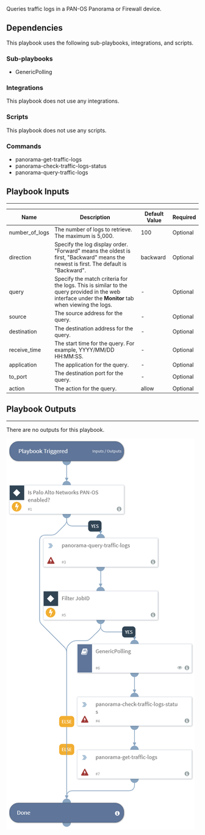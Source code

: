 Queries traffic logs in a PAN-OS Panorama or Firewall device.

## Dependencies
This playbook uses the following sub-playbooks, integrations, and scripts.

### Sub-playbooks
* GenericPolling

### Integrations
This playbook does not use any integrations.

### Scripts
This playbook does not use any scripts.

### Commands
* panorama-get-traffic-logs
* panorama-check-traffic-logs-status
* panorama-query-traffic-logs

## Playbook Inputs
---

| **Name** | **Description** | **Default Value** | **Required** |
| --- | --- | --- | --- | 
| number_of_logs | The number of logs to retrieve. The maximum is 5,000. | 100 | Optional |
| direction | Specify the log display order. "Forward" means the oldest is first, "Backward" means the newest is first. The default is "Backward". | backward | Optional |
| query | Specify the match criteria for the logs. This is similar to the query provided in the web interface under the **Monitor** tab when viewing the logs. | - | Optional |
| source | The source address for the query. | - | Optional |
| destination | The destination address for the query. | - | Optional |
| receive_time | The start time for the query. For example, YYYY/MM/DD HH:MM:SS. | - |Optional |
| application | The application for the query. | - |Optional |
| to_port | The destination port for the query. | - | Optional |
| action | The action for the query. | allow |Optional |

## Playbook Outputs
---
There are no outputs for this playbook.

![PanoramaQueryTrafficLogs](https://github.com/demisto/content/blob/1bdd5229392bd86f0cc58265a24df23ee3f7e662/docs/images/playbooks/PanoramaQueryTrafficLogs.png)
